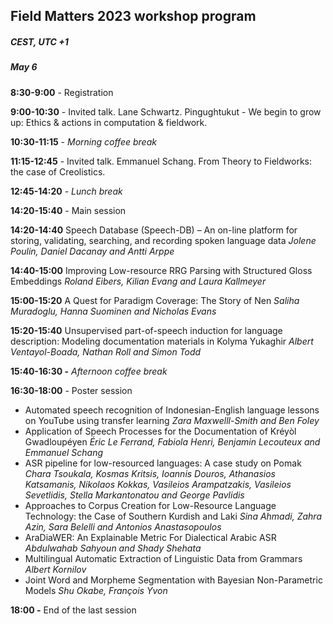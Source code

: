 <script>document.title = "Field Matters | Workshop program";</script>

<head>
<meta property="og:title" content="Field Matters | Workshop program">
<meta property="og:description" content="The first workshop on applying NLP to field linguistics">
<meta property="og:image" content="https://github.com/field-matters/field-matters.github.io/blob/main/logo.jpg?raw=true">
</head>

## Field Matters 2023 workshop program
##### CEST, UTC +1
##### May 6

**8:30-9:00** - Registration 

**9:00-10:30** - Invited talk. Lane Schwartz. Pingughtukut - We begin to grow up: Ethics & actions in computation & fieldwork.

**10:30-11:15** - *Morning coffee break* 

**11:15-12:45** - Invited talk. Emmanuel Schang. From Theory to Fieldworks: the case of Creolistics.

**12:45-14:20** - *Lunch break* 

**14:20-15:40** - Main session

**14:20-14:40** Speech Database (Speech-DB) – An on-line platform for storing, validating, searching, and recording spoken language data
*Jolene Poulin, Daniel Dacanay and Antti Arppe*

**14:40-15:00** Improving Low-resource RRG Parsing with Structured Gloss Embeddings
*Roland Eibers, Kilian Evang and Laura Kallmeyer*

**15:00-15:20** A Quest for Paradigm Coverage: The Story of Nen
*Saliha Muradoglu, Hanna Suominen and Nicholas Evans*

**15:20-15:40** Unsupervised part-of-speech induction for language description: Modeling documentation materials in Kolyma Yukaghir
*Albert Ventayol-Boada, Nathan Roll and Simon Todd*

**15:40-16:30 -** *Afternoon coffee break* 

**16:30-18:00** - Poster session

+ Automated speech recognition of Indonesian-English language lessons on YouTube using transfer learning
*Zara Maxwelll-Smith and Ben Foley*
+ Application of Speech Processes for the Documentation of Kréyòl Gwadloupéyen
*Éric Le Ferrand, Fabiola Henri, Benjamin Lecouteux and Emmanuel Schang*
+ ASR pipeline for low-resourced languages: A case study on Pomak
*Chara Tsoukala, Kosmas Kritsis, Ioannis Douros, Athanasios Katsamanis, Nikolaos Kokkas, Vasileios Arampatzakis, Vasileios Sevetlidis, Stella Markantonatou and George Pavlidis*
+ Approaches to Corpus Creation for Low-Resource Language Technology: the Case of Southern Kurdish and Laki
*Sina Ahmadi, Zahra Azin, Sara Belelli and Antonios Anastasopoulos*
+ AraDiaWER: An Explainable Metric For Dialectical Arabic ASR
*Abdulwahab Sahyoun and Shady Shehata*
+ Multilingual Automatic Extraction of Linguistic Data from Grammars
*Albert Kornilov*
+ Joint Word and Morpheme Segmentation with Bayesian Non-Parametric
Models
*Shu Okabe, François Yvon*

**18:00 -** End of the last session
